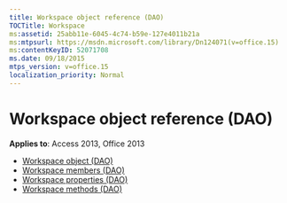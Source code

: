 ```yaml
---
title: Workspace object reference (DAO)
TOCTitle: Workspace
ms:assetid: 25abb11e-6045-4c74-b59e-127e4011b21a
ms:mtpsurl: https://msdn.microsoft.com/library/Dn124071(v=office.15)
ms:contentKeyID: 52071708
ms.date: 09/18/2015
mtps_version: v=office.15
localization_priority: Normal
---
```


# Workspace object reference (DAO)

**Applies to**: Access 2013, Office 2013

- [Workspace object (DAO)](workspace-object-dao.md)
- [Workspace members (DAO)](workspace-members-dao.md)
- [Workspace properties (DAO)](workspace-properties-dao.md)
- [Workspace methods (DAO)](workspace-methods-dao.md)

